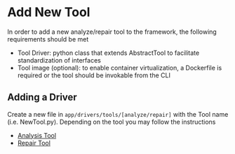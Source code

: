 # Add New Tool
In order to add a new analyze/repair tool to the framework, the following requirements should be met

* Tool Driver: python class that extends AbstractTool to facilitate standardization of interfaces
* Tool image (optional): to enable container virtualization, a Dockerfile is required or the tool should be invokable from the CLI


## Adding a Driver
Create a new file in `app/drivers/tools/[analyze/repair]` with the Tool name (i.e. NewTool.py).
Depending on the tool you may follow the instructions

* [Analysis Tool](AnalyzeTool.md)
* [Repair Tool](RepairTool.md)

